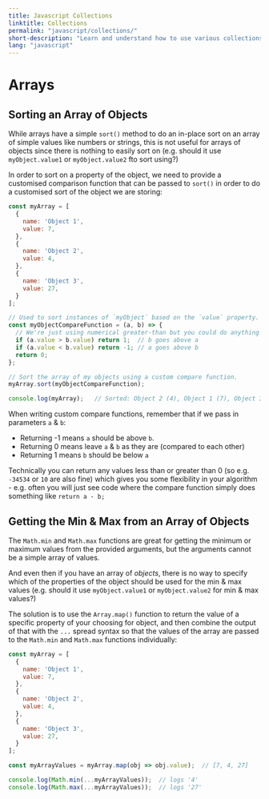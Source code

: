 ```yaml
---
title: Javascript Collections
linktitle: Collections
permalink: "javascript/collections/"
short-description: "Learn and understand how to use various collections - for example Arrays and Maps - in Javascript."
lang: "javascript"
---
```


# Arrays

## Sorting an Array of Objects

While arrays have a simple `sort()` method to do an in-place sort on an array of
simple values like numbers or strings, this is not useful for arrays of objects
since there is nothing to easily sort on (e.g. should it use `myObject.value1`
or `myObject.value2` fto sort using?)

In order to sort on a property of the object, we need to provide a customised
comparison function that can be passed to `sort()` in order to do a customised
sort of the object we are storing:

```javascript
const myArray = [
  {
    name: 'Object 1',
    value: 7,
  },
  {
    name: 'Object 2',
    value: 4,
  },
  {
    name: 'Object 3',
    value: 27,
  }
];

// Used to sort instances of `myObject` based on the `value` property.
const myObjectCompareFunction = (a, b) => {
  // We're just using numerical greater-than but you could do anything here.
  if (a.value > b.value) return 1;  // b goes above a
  if (a.value < b.value) return -1; // a goes above b
  return 0;
};

// Sort the array of my objects using a custom compare function.
myArray.sort(myObjectCompareFunction);

console.log(myArray);	// Sorted: Object 2 (4), Object 1 (7), Object 3 (27)
```

When writing custom compare functions, remember that if we pass in parameters
`a` & `b`:
 * Returning -1 means `a` should be above `b`.
 * Returning 0 means leave `a` & `b` as they are (compared to each other)
 * Returning 1 means `b` should be below `a`

Technically you can return any values less than or greater than 0 (so e.g. `-34534` or `10` are also fine) which gives you some flexibility in your algorithm - e.g. often you will just see code where the compare function simply does something like `return a - b;`

## Getting the Min & Max from an Array of Objects

The `Math.min` and `Math.max` functions are great for getting the minimum or
maximum values from the provided arguments, but the arguments cannot be a simple
array of values.

And even then if you have an array of *objects*, there is no way to specify
which of the properties of the object should be used for the min & max values
(e.g. should it use `myObject.value1` or `myObject.value2` for min & max
values?)

The solution is to use the `Array.map()` function to return the value of a specific
property of your choosing for object, and then combine the output of that with
the  `...` spread syntax so that the values of the array are passed to the
`Math.min` and `Math.max` functions individually:

```javascript
const myArray = [
  {
    name: 'Object 1',
    value: 7,
  },
  {
    name: 'Object 2',
    value: 4,
  },
  {
    name: 'Object 3',
    value: 27,
  }
];

const myArrayValues = myArray.map(obj => obj.value);  // [7, 4, 27]

console.log(Math.min(...myArrayValues));  // logs '4'
console.log(Math.max(...myArrayValues));  // logs '27'
```
